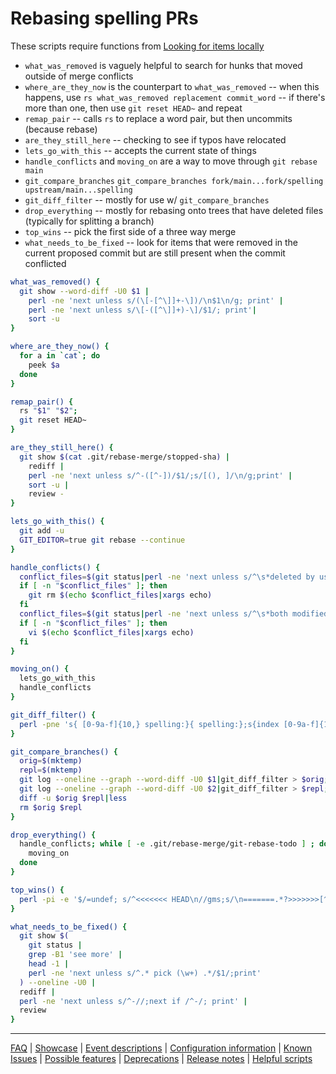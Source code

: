 # Rebasing spelling PRs

These scripts require functions from [Looking for items locally](Looking-for-items-locally.md)

- `what_was_removed` is vaguely helpful to search for hunks that moved outside of merge conflicts
- `where_are_they_now` is the counterpart to `what_was_removed` -- when this happens, use `rs what_was_removed replacement commit_word` -- if there's more than one, then use `git reset HEAD~` and repeat
- `remap_pair` -- calls `rs` to replace a word pair, but then uncommits (because rebase)
- `are_they_still_here` -- checking to see if typos have relocated
- `lets_go_with_this` -- accepts the current state of things
- `handle_conflicts` and `moving_on` are a way to move through `git rebase main`
- `git_compare_branches` `git_compare_branches fork/main...fork/spelling upstream/main...spelling`
- `git_diff_filter` -- mostly for use w/ `git_compare_branches`
- `drop_everything` -- mostly for rebasing onto trees that have deleted files (typically for splitting a branch)
- `top_wins` -- pick the first side of a three way merge
- `what_needs_to_be_fixed` -- look for items that were removed in the current proposed commit but are still present when the commit conflicted

```sh
what_was_removed() {
  git show --word-diff -U0 $1 |
    perl -ne 'next unless s/(\[-[^\]]+-\])/\n$1\n/g; print' |
    perl -ne 'next unless s/\[-([^\]]+)-\]/$1/; print'|
    sort -u
}

where_are_they_now() {
  for a in `cat`; do
    peek $a
  done
}

remap_pair() {
  rs "$1" "$2";
  git reset HEAD~
}

are_they_still_here() {
  git show $(cat .git/rebase-merge/stopped-sha) |
    rediff |
    perl -ne 'next unless s/^-([^-])/$1/;s/[(), ]/\n/g;print' |
    sort -u |
    review -
}

lets_go_with_this() {
  git add -u
  GIT_EDITOR=true git rebase --continue
}

handle_conflicts() {
  conflict_files=$(git status|perl -ne 'next unless s/^\s*deleted by us:\s*//; print')
  if [ -n "$conflict_files" ]; then
    git rm $(echo $conflict_files|xargs echo)
  fi
  conflict_files=$(git status|perl -ne 'next unless s/^\s*both modified:\s*//; print')
  if [ -n "$conflict_files" ]; then
    vi $(echo $conflict_files|xargs echo)
  fi
}

moving_on() {
  lets_go_with_this
  handle_conflicts
}

git_diff_filter() {
  perl -pne 's{ [0-9a-f]{10,} spelling:}{ spelling:};s{index [0-9a-f]{10,}\.\.[0-9a-f]{10,} (100[0-7]{3})}{index ... .. ... $1};s{\@\@ -\d+(?:,\d+|) \+\d+(?:,\d+|) @@.*}{\@\@ -.. +.. \@\@}'
}

git_compare_branches() {
  orig=$(mktemp)
  repl=$(mktemp)
  git log --oneline --graph --word-diff -U0 $1|git_diff_filter > $orig;
  git log --oneline --graph --word-diff -U0 $2|git_diff_filter > $repl;
  diff -u $orig $repl|less
  rm $orig $repl
}

drop_everything() {
  handle_conflicts; while [ -e .git/rebase-merge/git-rebase-todo ] ; do
    moving_on
  done
}

top_wins() {
  perl -pi -e '$/=undef; s/^<<<<<<< HEAD\n//gms;s/\n=======.*?>>>>>>>[^\n]*//msg' "$@"
}

what_needs_to_be_fixed() {
  git show $(
    git status |
    grep -B1 'see more' |
    head -1 |
    perl -ne 'next unless s/^.* pick (\w+) .*/$1/;print'
  ) --oneline -U0 |
  rediff |
  perl -ne 'next unless s/^-//;next if /^-/; print' |
  review
}
```

---
[FAQ](FAQ.md) | [Showcase](Showcase.md) | [Event descriptions](Event-descriptions.md) | [Configuration information](Configuration-information.md) | [Known Issues](Known-Issues.md) | [Possible features](Possible-features.md) | [Deprecations](Deprecations.md) | [Release notes](Release-notes.md) | [Helpful scripts](Helpful-scripts.md)
